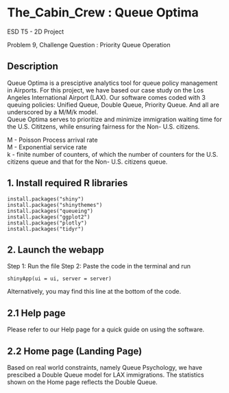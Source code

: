# The_Cabin_Crew : Queue Optima
ESD T5 - 2D Project

Problem 9, Challenge Question : Priority Queue Operation

## Description
Queue Optima is a presciptive analytics tool for queue policy management in Airports. For this project, we have based our case study on the Los Angeles International Airport (LAX). Our software comes coded with 3 queuing policies: Unified Queue, Double Queue, Priority Queue. And all are underscored by a M/M/k model. <br>
Queue Optima serves to prioritize and minimize immigration waiting time for the U.S. Cititzens, while ensuring fairness for the Non- U.S. citizens.

M - Poisson Process arrival rate <br>
M - Exponential service rate <br>
k - finite number of counters, of which the number of counters for the U.S. citizens queue and that for the Non- U.S. citizens queue. 

## 1. Install required R libraries
```
install.packages("shiny")
install.packages("shinythemes")
install.packages("queueing")
install.packages("ggplot2")
install.packages("plotly")
install.packages("tidyr")
```

## 2. Launch the webapp
Step 1: Run the file
Step 2: Paste the code in the terminal and run
```
shinyApp(ui = ui, server = server)
```
Alternatively, you may find this line at the bottom of the code.

## 2.1 Help page
Please refer to our Help page for a quick guide on using the software.

## 2.2 Home page (Landing Page)
Based on real world constraints, namely Queue Psychology, we have prescibed a Double Queue model for LAX immigrations. The statistics shown on the Home page reflects the Double Queue.


